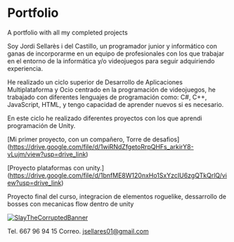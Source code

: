 # Portfolio
A portfolio with all my completed projects

Soy Jordi Sellarès i del Castillo, un programador junior y informático con ganas de incorporarme en un equipo de profesionales con los que trabajar en el entorno de la informática y/o videojuegos para seguir adquiriendo experiencia.

He realizado un ciclo superior de Desarrollo de Aplicaciones Multiplataforma y Ocio centrado en la programación de videojuegos, he trabajado con diferentes lenguajes de programación como: C#, C++, JavaScript, HTML, y tengo capacidad de aprender nuevos si es necesario.

En este ciclo he realizado diferentes proyectos con los que aprendi programación de Unity.

[Mi primer proyecto, con un compañero, Torre de desafios]
(https://drive.google.com/file/d/1wiRNdZfgetoRrpQHFs_arkirY8-vLujm/view?usp=drive_link)

[Proyecto plataformas con unity.]
(https://drive.google.com/file/d/1bnfME8W120nxHo1SxYzcIU6zgQTkQrlQ/view?usp=drive_link)

Proyecto final del curso, integracion de elementos roguelike, dessarrollo de bosses con mecanicas flow dentro de unity

[![SlayTheCorruptedBanner](https://github.com/TiredProgrammer70/Portfolio/assets/109514725/39036217-cdae-4a69-8648-878d05aede3d)](https://drive.google.com/file/d/1O50YXRgjCIfhkQlTCcRi0NL4QlLtnIg5/view?usp=drive_link)

Tel. 667 96 94 15
Correo. jsellares01@gmail.com

<link rel="shortcut icon" type="image/x-icon" href="favicon.ico?">

